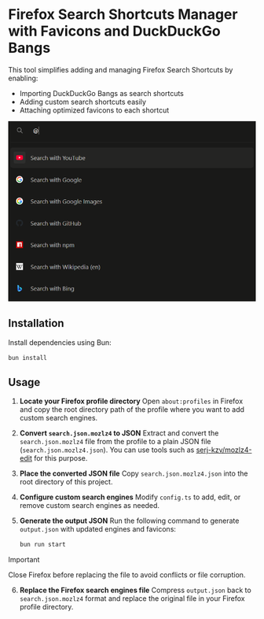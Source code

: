 # Firefox Search Shortcuts Manager with Favicons and DuckDuckGo Bangs

This tool simplifies adding and managing Firefox Search Shortcuts by enabling:

- Importing DuckDuckGo Bangs as search shortcuts
- Adding custom search shortcuts easily
- Attaching optimized favicons to each shortcut

![Example](https://github.com/ReverseGem7/bang-shortcuts/blob/22101faf05d7b22897dd62c177c7eeea33689ed8/assets/example.png)

## Installation

Install dependencies using Bun:

```bash
bun install
```

## Usage

1. **Locate your Firefox profile directory**
   Open `about:profiles` in Firefox and copy the root directory path of the profile where you want to add custom search engines.

2. **Convert `search.json.mozlz4` to JSON**
   Extract and convert the `search.json.mozlz4` file from the profile to a plain JSON file (`search.json.mozlz4.json`).
   You can use tools such as [serj-kzv/mozlz4-edit](https://github.com/serj-kzv/mozlz4-edit) for this purpose.

3. **Place the converted JSON file**
   Copy `search.json.mozlz4.json` into the root directory of this project.

4. **Configure custom search engines**
   Modify `config.ts` to add, edit, or remove custom search engines as needed.

5. **Generate the output JSON**
   Run the following command to generate `output.json` with updated engines and favicons:

   ```bash
   bun run start
   ```

> [!IMPORTANT]  
> Close Firefox before replacing the file to avoid conflicts or file corruption.

6. **Replace the Firefox search engines file**
   Compress `output.json` back to `search.json.mozlz4` format and replace the original file in your Firefox profile directory.

